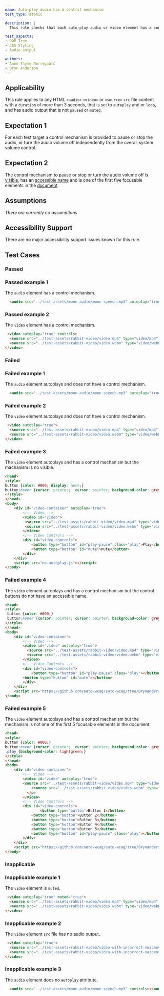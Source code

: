 ```yaml
---
name: Auto-play audio has a control mechanism
test_type: atomic

description: |
  This rule checks that each auto-play audio or video element has a control mechanism.

test_aspects:
- DOM Tree
- CSS Styling
- Audio output

authors:
- Anne Thyme Nørregaard
- Bryn Anderson
---
```


## Applicability

This rule applies to any HTML `<audio>` `<video>` or `<source>` `src` file content with a `duration` of more than 3 seconds, that is set to `autoplay` and or `loop`, and has audio output that is not `paused` or `muted`.

## Expectation 1

For each test target a control mechanism is provided to pause or stop the audio, or turn the audio volume off independently from the overall system volume control.

## Expectation 2

The control mechanism to pause or stop or turn the audio volume off is [visible](#visible), has an [accessible name](#accessible-name) and is one of the first five focusable elements in the [document](https://www.w3.org/TR/dom/#concept-document).

## Assumptions

*There are currently no assumptions*

## Accessibility Support

There are no major accessibility support issues known for this rule.

## Test Cases

### Passed

### Passed example 1

The `audio` element has a control mechanism.

``` html
  <audio src="../test-assets/moon-audio/moon-speech.mp3" autoplay="true" controls></audio>
```

### Passed example 2

The `video` element has a control mechanism.

``` html
 <video autoplay="true" controls>
  <source src="../test-assets/rabbit-video/video.mp4" type="video/mp4" />
  <source src="../test-assets/rabbit-video/video.webm" type="video/webm" />
</video>
```

### Failed

### Failed example 1

The `audio` element autoplays and does not have a control mechanism.

``` html
  <audio src="../test-assets/moon-audio/moon-speech.mp3" autoplay="true"></audio>
```

### Failed example 2

The `video` element autoplays and does not have a control mechanism.

``` html
 <video autoplay="true">
  <source src="../test-assets/rabbit-video/video.mp4" type="video/mp4" />
  <source src="../test-assets/rabbit-video/video.webm" type="video/webm" />
</video>
```

### Failed example 3

The `video` element autoplays and has a control mechanism but the machanism is no visible.

``` html
<head>
<style>
button {color: #000; display: none;}
button:hover {cursor: pointer;	cursor: pointer; background-color: grey;  color: white;}
</style>
</head>
<body>
	<div id="video-container" autoplay="true">
		<!-- Video -->
		<video id="video">
		 <source src="../test-assets/rabbit-video/video.mp4" type="video/mp4">
	   	 <source src="../test-assets/rabbit-video/video.webm" type="video/webm" />
		</video>
		<!-- Video Controls -->
		<div id="video-controls">
			<button type="button" id="play-pause" class="play">Play</button>
			<button type="button" id="mute">Mute</button>
		</div>
	</div>
	<script src="no-autoplay.js"></script>
</body>
```

### Failed example 4

The `video` element autoplays and has a control mechanism but the control buttons do not have an accessible name.

``` html
<head>
<style>
 button {color: #000;}
 button:hover {cursor: pointer;	cursor: pointer; background-color: grey;  color: white;}
</style>
</head>
<body>
	<div id="video-container">
		<!-- Video -->
		<video id="video" autoplay="true">
		  <source src="../test-assets/rabbit-video/video.mp4" type="video/mp4">
	   	  <source src="../test-assets/rabbit-video/video.webm" type="video/webm" />
		</video>
		<!-- Video Controls -->
		<div id="video-controls">
      		<button type="button" id="play-pause" class="play"></button>
		<button type="button" id="mute"></button>
		</div>
	</div>
	<script src="https://github.com/auto-wcag/auto-wcag/tree/Brynanders-patch-3/assets/js/no-autoplay.js"></script>
</body>
```

### Failed example 5

The `video` element autoplays and has a control mechanism but the mechanism is not one of the first 5 focusable elements in the document.

``` html
<head>
<style>
button {color: #000;}
button:hover {cursor: pointer;	cursor: pointer; background-color: grey;  color: white;}
.play {background-color: lightgreen;}
</style>
</head>
<body>
	<div id="video-container">
		<!-- Video -->
		<video id="video" autoplay="true">
		<source src="../test-assets/rabbit-video/video.mp4" type="video/mp4">
	    	<source src="../test-assets/rabbit-video/video.webm" type="video/webm" />
		  </p>
		</video>
		<!-- Video Controls -->
		<div id="video-controls">
				<button type="button">Button 1</button>
    		<button type="button">Button 2</button>
    		<button type="button">Button 3</button>
    		<button type="button">Button 4</button>
    		<button type="button">Button 5</button>
     	 	<button type="button" id="play-pause" class="play"></button>
		</div>
	</div>
	<script src="https://github.com/auto-wcag/auto-wcag/tree/Brynanders-patch-3/assets/js/no-autoplay.js"></script>
</body>
```

### Inapplicable

### Inapplicable example 1

The `video` element is `muted`.

``` html
 <video autoplay="true" muted="true">
  <source src="../test-assets/rabbit-video/video.mp4" type="video/mp4" />
  <source src="../test-assets/rabbit-video/video.webm" type="video/webm" />
</video>
```

### Inapplicable example 2

The `video` element `src` file has no audio output.

``` html
 <video autoplay="true">
  <source src="../test-assets/rabbit-video/video-with-incorrect-voiceover.mp4" type="video/mp4" />
  <source src="../test-assets/rabbit-video/video-with-incorrect-voiceover.webm" type="video/webm" />
</video>
```

### Inapplicable example 3

The `audio` element does no `autoplay` attribute.

``` html
  <audio src="../test-assets/moon-audio/moon-speech.mp3" controls></audio>
```
